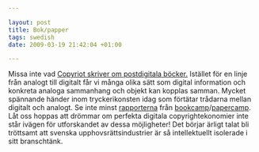 ```yaml
--- 

layout: post
title: Bok/papper 
tags: swedish 
date: 2009-03-19 21:42:04 +01:00 

---
```


Missa inte vad [Copyriot skriver om postdigitala böcker.](http://copyriot.se/2009/03/19/boken-i-det-postdigitala/) Istället för en linje från analogt till digitalt får vi många olika sätt som digital information och konkreta analoga sammanhang och objekt kan kopplas samman. Mycket spännande händer inom tryckerikonsten idag som förtätar trådarna mellan digitalt och analogt. Se inte minst [rapporterna](http://russelldavies.typepad.com/planning/2009/01/meet-the-new-schtick.html) från [bookcamp](http://bookcamp.pbwiki.com/)/[papercamp](http://mymarkup.se/2009/01/utskriftsvardigt.html). Låt oss hoppas att drömmar om perfekta digitala copyrightekonomier inte står ivägen för utforskandet av dessa möjligheter! Det börjar ärligt talat bli tröttsamt att svenska upphovsrättsindustrier är så intellektuellt isolerade i sitt branschtänk. 